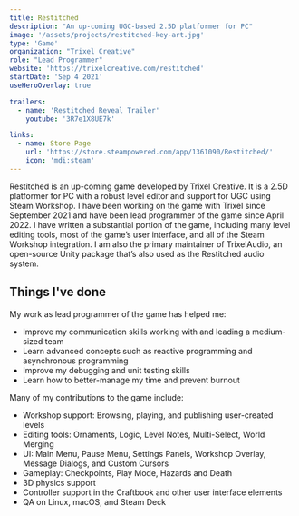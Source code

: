 ```yaml
---
title: Restitched
description: "An up-coming UGC-based 2.5D platformer for PC"
image: '/assets/projects/restitched-key-art.jpg'
type: 'Game'
organization: "Trixel Creative"
role: "Lead Programmer"
website: 'https://trixelcreative.com/restitched'
startDate: 'Sep 4 2021'
useHeroOverlay: true

trailers:
  - name: 'Restitched Reveal Trailer'
    youtube: '3R7e1X8UE7k'

links:
  - name: Store Page
    url: 'https://store.steampowered.com/app/1361090/Restitched/'
    icon: 'mdi:steam'
---
```


Restitched is an up-coming game developed by Trixel Creative. It is a 2.5D platformer for PC with a robust level editor and support for UGC using Steam Workshop. I have been working on the game with Trixel since September 2021 and have been lead programmer of the game since April 2022. I have written a substantial portion of the game, including many level editing tools, most of the game’s user interface, and all of the Steam Workshop integration. I am also the primary maintainer of TrixelAudio, an open-source Unity package that’s also used as the Restitched audio system.

## Things I've done
My work as lead programmer of the game has helped me:

 - Improve my communication skills working with and leading a medium-sized team
 - Learn advanced concepts such as reactive programming and asynchronous programming
 - Improve my debugging and unit testing skills
 - Learn how to better-manage my time and prevent burnout

Many of my contributions to the game include:

 - Workshop support: Browsing, playing, and publishing user-created levels
 - Editing tools: Ornaments, Logic, Level Notes, Multi-Select, World Merging
 - UI: Main Menu, Pause Menu, Settings Panels, Workshop Overlay, Message Dialogs, and Custom Cursors
 - Gameplay: Checkpoints, Play Mode, Hazards and Death
 - 3D physics support
 - Controller support in the Craftbook and other user interface elements
 - QA on Linux, macOS, and Steam Deck
